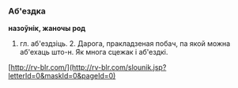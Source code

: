 ### Аб'ездка
**назоўнік, жаночы род**

1. гл. аб'ездзіць. 2. Дарога, пракладзеная побач, па якой можна аб'ехаць што-н. Як многа сцежак і аб'ездкі.

<a rel="author">[http://rv-blr.com/](http://rv-blr.com/slounik.jsp?letterId=0&maskId=0&pageId=0)</a>
